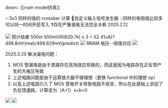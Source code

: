 down:: [[rram model仿真]]

✅3x3 同样的值的 crossbar 计算
🍅自定义输入信号发生器
💡同样的电阻值比较多可以同一时间开启写入
❓存在严重漏电无法完全关断 2025.2.12

![](http://cdn.ljc0606.cn/obsidian/202502111752968.png)
预计结果 500m  500mV/R(620.7k) x 3 = I(2.41uA)?  498.8mV(real)/498.629mV(predict)
![](http://cdn.ljc0606.cn/obsidian/202502122342031.png)
RRAM 电压--阻值对应
![](http://cdn.ljc0606.cn/obsidian/202502122344705.png)

2025.3.25 解决漏电问题：
1. MOS 管漏电是由于源漏存在高场效应导致的，而这是因为电路存在正反馈产生的大电压导致
2. 上述电路问题是由于运算放大器不够理想（更换 functional 中的理想 op）
3. 以及上述电路引入了 MOS 管做开关导致电路不收敛，所以在此基础上添加了负反馈通路，计算变为（A+1）x+b=0

![](http://cdn.ljc0606.cn/obsidian/202503251608325.png)
![](http://cdn.ljc0606.cn/obsidian/202503251608444.png)


